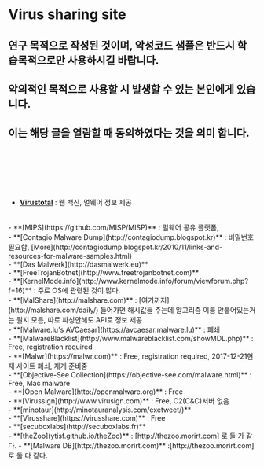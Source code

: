 # Virus sharing site  
## **연구 목적으로 작성된 것이며, 악성코드 샘플은 반드시 학습목적으로만 사용하시길 바랍니다.**
## **악의적인 목적으로 사용할 시 발생할 수 있는 본인에게 있습니다.**  
## **이는 해당 글을 열람할 때 동의하였다는 것을 의미 합니다.**
<br>  
<br>  
<br>  
<br>  
<br>  

- **[Virustotal](https://www.virustotal.com/ko)** : 웹 백신, 멀웨어 정보 제공  
<br>
- **[MIPS](https://github.com/MISP/MISP)** : 멀웨어 공유 플랫폼,  
<br>
- **[Contagio Malware Dump](http://contagiodump.blogspot.kr)** : 비밀번호 필요함, [More](http://contagiodump.blogspot.kr/2010/11/links-and-resources-for-malware-samples.html)  
<br>
- **[Das Malwerk](http://dasmalwerk.eu)**  
<br>
- **[FreeTrojanBotnet](http://www.freetrojanbotnet.com)**  
<br>
- **[KernelMode.info](http://www.kernelmode.info/forum/viewforum.php?f=16)** : 주로 OS에 관련된 것이 많다.  
<br>
- **[MalShare](http://malshare.com)** : [여기까지](http://malshare.com/daily/) 들어가면 해시값들 주는데 알고리즘 이름 안붙어있는거는 뭔지 모름, 따로 파싱안해도 API로 정보 제공  
<br>
- **[Malware.lu's AVCaesar](https://avcaesar.malware.lu)** : 폐쇄  
<br>
- **[MalwareBlacklist](http://www.malwareblacklist.com/showMDL.php)** : Free, registration required  
<br>
- **[Malwr](https://malwr.com)** : Free, registration required, 2017-12-21현재 사이트 폐쇠, 재개 준비중  
<br>
- **[Objective-See Collection](https://objective-see.com/malware.html)** : Free, Mac malware  
<br>
- **[Open Malware](http://openmalware.org)** : Free  
<br>
- **[Virussign](http://www.virusign.com)** : Free, C2(C&C)서버 없음  
<br>
- **[minotaur](http://minotauranalysis.com/exetweet/)**  
<br>
- **[Virusshare](https://virusshare.com)** : Free  
<br>
- **[secuboxlabs](http://secuboxlabs.fr)**  
<br>
- **[theZoo](ytisf.github.io/theZoo)** : [http://thezoo.morirt.com] 로 둘 가 같다.  
- **[Malware DB](http://thezoo.morirt.com)** :[http://thezoo.morirt.com] 로 둘 다 같다.
